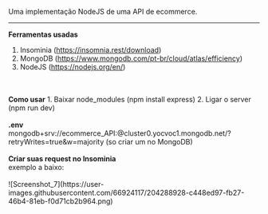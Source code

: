 Uma implementação NodeJS de uma API de ecommerce.
<hr>

<strong>Ferramentas usadas</strong>
1. Insominia (https://insomnia.rest/download)
2. MongoDB (https://www.mongodb.com/pt-br/cloud/atlas/efficiency)
3. NodeJS (https://nodejs.org/en/)
<br>
<br>
<strong>Como usar</strong>
1. Baixar node_modules (npm install express)
2. Ligar o server (npm run dev)
<br>
<br>
<strong>.env</strong>
<br>
mongodb+srv://ecommerce_API:<password>@cluster0.yocvoc1.mongodb.net/?retryWrites=true&w=majority (so criar um no MongoDB)
<br>
<br>
<strong>Criar suas request no Insominia</strong>
<br>
exemplo a baixo:
<br>
<br>
![Screenshot_7](https://user-images.githubusercontent.com/66924117/204288928-c448ed97-fb27-46b4-81eb-f0d71cb2b964.png)
